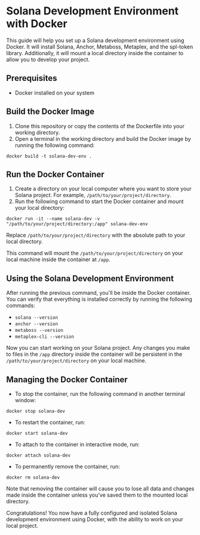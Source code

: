 

# Solana Development Environment with Docker

This guide will help you set up a Solana development environment using Docker. It will install Solana, Anchor, Metaboss, Metaplex, and the spl-token library. Additionally, it will mount a local directory inside the container to allow you to develop your project.

## Prerequisites

- Docker installed on your system

## Build the Docker Image

1. Clone this repository or copy the contents of the Dockerfile into your working directory.
2. Open a terminal in the working directory and build the Docker image by running the following command:

```
docker build -t solana-dev-env .
```

## Run the Docker Container

1. Create a directory on your local computer where you want to store your Solana project. For example, `/path/to/your/project/directory`.
2. Run the following command to start the Docker container and mount your local directory:

```
docker run -it --name solana-dev -v "/path/to/your/project/directory:/app" solana-dev-env
```

Replace `/path/to/your/project/directory` with the absolute path to your local directory.

This command will mount the `/path/to/your/project/directory` on your local machine inside the container at `/app`.

## Using the Solana Development Environment

After running the previous command, you'll be inside the Docker container. You can verify that everything is installed correctly by running the following commands:

- `solana --version`
- `anchor --version`
- `metaboss --version`
- `metaplex-cli --version`

Now you can start working on your Solana project. Any changes you make to files in the `/app` directory inside the container will be persistent in the `/path/to/your/project/directory` on your local machine.

## Managing the Docker Container

- To stop the container, run the following command in another terminal window:

```
docker stop solana-dev
```

- To restart the container, run:

```
docker start solana-dev
```

- To attach to the container in interactive mode, run:

```
docker attach solana-dev
```

- To permanently remove the container, run:

```
docker rm solana-dev
```

Note that removing the container will cause you to lose all data and changes made inside the container unless you've saved them to the mounted local directory.

Congratulations! You now have a fully configured and isolated Solana development environment using Docker, with the ability to work on your local project.
